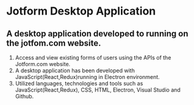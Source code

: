 Jotform Desktop Application
============

## A desktop application developed to running on the jotfom.com website.
1. Access and view existing forms of users using the APIs of the Jotform.com website.
2. A desktop application has been developed with JavaScript(React,Redux)running in Electron environment.
3. Utilized languages, technologies and tools such as JavaScript(React,Redux), CSS, HTML, Electron, Visual Studio and Github.
